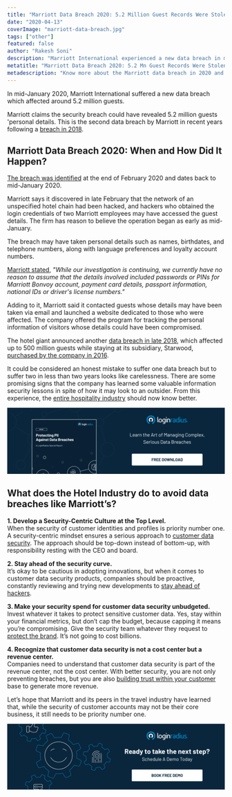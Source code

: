 ```yaml
---
title: "Marriott Data Breach 2020: 5.2 Million Guest Records Were Stolen"
date: "2020-04-13"
coverImage: "marriott-data-breach.jpg"
tags: ["other"]
featured: false 
author: "Rakesh Soni"
description: "Marriott International experienced a new data breach in mid-January 2020, which affected about 5.2 million guests."
metatitle: "Marriott Data Breach 2020: 5.2 Mn Guest Records Were Stolen | LoginRadius"
metadescription: "Know more about the Marriott data breach in 2020 and the steps you can follow to avoid encountering such cyberattacks."
---
```


In mid-January 2020, Marriott International suffered a new data breach which affected around 5.2 million guests.

Marriott claims the security breach could have revealed 5.2 million guests 'personal details. This is the second data breach by Marriott in recent years following a [breach in 2018](https://www.washingtonpost.com/business/2018/11/30/marriott-discloses-massive-data-breach-impacting-million-guests/).

## Marriott Data Breach 2020: When and How Did It Happen?

[The breach was identified](https://news.marriott.com/news/2020/03/31/marriott-international-notifies-guests-of-property-system-incident/) at the end of February 2020 and dates back to mid-January 2020.

Marriott says it discovered in late February that the network of an unspecified hotel chain had been hacked, and hackers who obtained the login credentials of two Marriott employees may have accessed the guest details. The firm has reason to believe the operation began as early as mid-January.

The breach may have taken personal details such as names, birthdates, and telephone numbers, along with language preferences and loyalty account numbers. 

[Marriott stated](https://mysupport.marriott.com/), _"While our investigation is continuing, we currently have no reason to assume that the details involved included passwords or PINs for Marriott Bonvoy account, payment card details, passport information, national IDs or driver's license numbers."_

Adding to it, Marriott said it contacted guests whose details may have been taken via email and launched a website dedicated to those who were affected. The company offered the program for tracking the personal information of visitors whose details could have been compromised.

The hotel giant announced another [data breach in late 2018](https://news.marriott.com/2018/11/marriott-announces-starwood-guest-reservation-database-security-incident/), which affected up to 500 million guests while staying at its subsidiary, Starwood, [purchased by the company in 2016](https://www.cnbc.com/2016/09/23/marriott-buys-starwood-becoming-worlds-largest-hotel-chain.html).

It could be considered an honest mistake to suffer one data breach but to suffer two in less than two years looks like carelessness. There are some promising signs that the company has learned some valuable information security lessons in spite of how it may look to an outsider. From this experience, the [entire hospitality industry](https://www.loginradius.com/blog/2020/03/improve-customer-experience-hospitality-industry/) should now know better.

[![Protecting-PII-Data-Breaches-industry-report](Protecting-PII-Against-Data-Breaches.png)](https://www.loginradius.com/resource/pii-data-breach-report/)

## What does the Hotel Industry do to avoid data breaches like Marriott’s?

**1\. Develop a Security-Centric Culture at the Top Level.**  
When the security of customer identities and profiles is priority number one. A security-centric mindset ensures a serious approach to [customer data security](https://www.loginradius.com/security/). The approach should be top-down instead of bottom-up, with responsibility resting with the CEO and board.

**2\. Stay ahead of the security curve.**  
It’s okay to be cautious in adopting innovations, but when it comes to customer data security products, companies should be proactive, constantly reviewing and trying new developments to [stay ahead of hackers](https://www.loginradius.com/blog/2019/10/cybersecurity-attacks-business/).

**3\. Make your security spend for customer data security unbudgeted.**  
Invest whatever it takes to protect sensitive customer data. Yes, stay within your financial metrics, but don’t cap the budget, because capping it means you’re compromising. Give the security team whatever they request to [protect the brand](https://www.loginradius.com/blog/2019/10/cybersecurity-best-practices-for-enterprises/). It’s not going to cost billions.

**4\. Recognize that customer data security is not a cost center but a revenue center.**  
Companies need to understand that customer data security is part of the revenue center, not the cost center. With better security, you are not only preventing breaches, but you are also [building trust within your customer](https://www.loginradius.com/blog/2019/10/digital-identity-management/) base to generate more revenue.

Let’s hope that Marriott and its peers in the travel industry have learned that, while the security of customer accounts may not be their core business, it still needs to be priority number one.

[![](BD-Developers2-1024x310.png)](https://www.loginradius.com/book-a-demo/)
